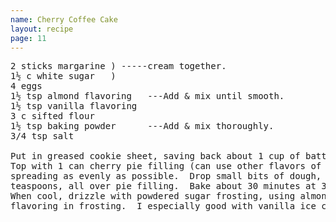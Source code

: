 ```yaml
---
name: Cherry Coffee Cake
layout: recipe
page: 11
---
```


<pre>
2 sticks margarine ) -----cream together.
1½ c white sugar   )
4 eggs
1½ tsp almond flavoring   ---Add & mix until smooth.
1½ tsp vanilla flavoring
3 c sifted flour
1½ tsp baking powder      ---Add & mix thoroughly.
3/4 tsp salt

Put in greased cookie sheet, saving back about 1 cup of batter.
Top with 1 can cherry pie filling (can use other flavors of filling),
spreading as evenly as possible.  Drop small bits of dough, using
teaspoons, all over pie filling.  Bake about 30 minutes at 325°.
When cool, drizzle with powdered sugar frosting, using almond
flavoring in frosting.  I especially good with vanilla ice cream.
</pre>
